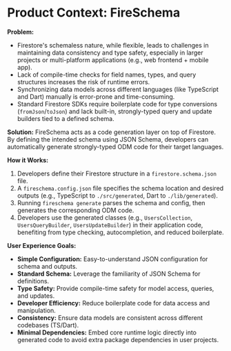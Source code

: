# Product Context: FireSchema

**Problem:**

- Firestore's schemaless nature, while flexible, leads to challenges in
  maintaining data consistency and type safety, especially in larger projects or
  multi-platform applications (e.g., web frontend + mobile app).
- Lack of compile-time checks for field names, types, and query structures
  increases the risk of runtime errors.
- Synchronizing data models across different languages (like TypeScript and
  Dart) manually is error-prone and time-consuming.
- Standard Firestore SDKs require boilerplate code for type conversions
  (`fromJson`/`toJson`) and lack built-in, strongly-typed query and update
  builders tied to a defined schema.

**Solution:** FireSchema acts as a code generation layer on top of Firestore. By
defining the intended schema using JSON Schema, developers can automatically
generate strongly-typed ODM code for their target languages.

**How it Works:**

1. Developers define their Firestore structure in a `firestore.schema.json`
   file.
2. A `fireschema.config.json` file specifies the schema location and desired
   outputs (e.g., TypeScript to `./src/generated`, Dart to `./lib/generated`).
3. Running `fireschema generate` parses the schema and config, then generates
   the corresponding ODM code.
4. Developers use the generated classes (e.g., `UsersCollection`,
   `UsersQueryBuilder`, `UsersUpdateBuilder`) in their application code,
   benefiting from type checking, autocompletion, and reduced boilerplate.

**User Experience Goals:**

- **Simple Configuration:** Easy-to-understand JSON configuration for schema and
  outputs.
- **Standard Schema:** Leverage the familiarity of JSON Schema for definitions.
- **Type Safety:** Provide compile-time safety for model access, queries, and
  updates.
- **Developer Efficiency:** Reduce boilerplate code for data access and
  manipulation.
- **Consistency:** Ensure data models are consistent across different codebases
  (TS/Dart).
- **Minimal Dependencies:** Embed core runtime logic directly into generated
  code to avoid extra package dependencies in user projects.
